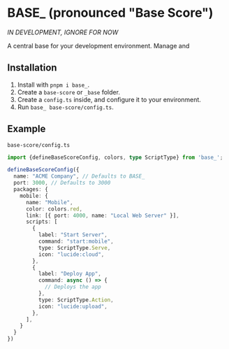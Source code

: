# BASE_ (pronounced "Base Score")

_IN DEVELOPMENT, IGNORE FOR NOW_

A central base for your development environment. Manage and 

## Installation

1. Install with `pnpm i base_`.
2. Create a `base-score` or `_base` folder.
3. Create a `config.ts` inside, and configure it to your environment.
4. Run `base_ base-score/config.ts`.

## Example

`base-score/config.ts`
```ts
import {defineBaseScoreConfig, colors, type ScriptType} from 'base_';

defineBaseScoreConfig({
  name: "ACME Company", // Defaults to BASE_
  port: 3000, // Defaults to 3000
  packages: {
    mobile: {
      name: "Mobile",
      color: colors.red,
      link: [{ port: 4000, name: "Local Web Server" }],
      scripts: [
        {
          label: "Start Server",
          command: "start:mobile",
          type: ScriptType.Serve,
          icon: "lucide:cloud",
        },
        {
          label: "Deploy App",
          command: async () => {
            // Deploys the app
          },
          type: ScriptType.Action,
          icon: "lucide:upload",
        },
      ],
    }
  }
})
```
